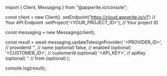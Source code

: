 import { Client, Messaging } from "@appwrite.io/console";

const client = new Client()
    .setEndpoint('https://cloud.appwrite.io/v1') // Your API Endpoint
    .setProject('<YOUR_PROJECT_ID>'); // Your project ID

const messaging = new Messaging(client);

const result = await messaging.updateTelesignProvider(
    '<PROVIDER_ID>', // providerId
    '<NAME>', // name (optional)
    false, // enabled (optional)
    '<CUSTOMER_ID>', // customerId (optional)
    '<API_KEY>', // apiKey (optional)
    '<FROM>' // from (optional)
);

console.log(result);
